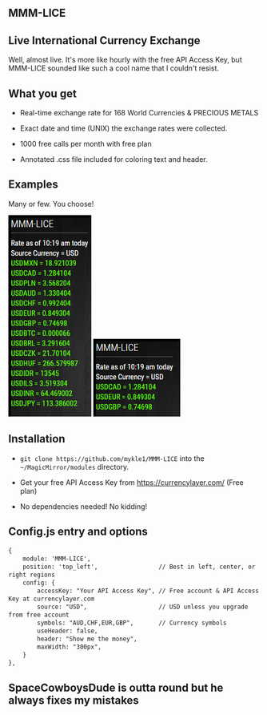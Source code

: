 ## MMM-LICE

## Live International Currency Exchange

Well, almost live. It's more like hourly with the free API Access Key, but
MMM-LICE sounded like such a cool name that I couldn't resist.

## What you get

- Real-time exchange rate for 168 World Currencies & PRECIOUS METALS

- Exact date and time (UNIX) the exchange rates were collected.

- 1000 free calls per month with free plan

- Annotated .css file included for coloring text and header.

## Examples

Many or few. You choose!

![](images/1.PNG) ![](images/2.PNG)

## Installation

- `git clone https://github.com/mykle1/MMM-LICE` into the `~/MagicMirror/modules` directory.

- Get your free API Access Key from https://currencylayer.com/ (Free plan)

- No dependencies needed! No kidding!

## Config.js entry and options

    {
        module: 'MMM-LICE',
        position: 'top_left',                 // Best in left, center, or right regions
        config: {
    		accessKey: "Your API Access Key", // Free account & API Access Key at currencylayer.com
    		source: "USD",                    // USD unless you upgrade from free account
    		symbols: "AUD,CHF,EUR,GBP",       // Currency symbols
    		useHeader: false,
    		header: "Show me the money",
    		maxWidth: "300px",
        }
    },

## SpaceCowboysDude is outta round but he always fixes my mistakes
